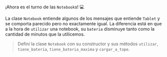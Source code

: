 ¡Ahora es el turno de las `Notebook`s! :computer:

La clase `Notebook` entiende algunos de los mensajes que entiende `Tablet` y se comporta parecido pero no exactamente igual. La diferencia está en que a la hora de `utilizar` una notebook, su `bateria` disminuye tanto como la cantidad de minutos que la utilicemos.

> Definí la clase `Notebook` con su constructor y sus métodos `utilizar`, `tiene_bateria`,  `tiene_bateria_maxima` y `cargar_a_tope`.